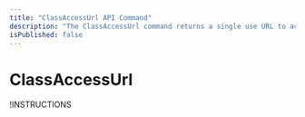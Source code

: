```yaml
---
title: "ClassAccessUrl API Command"
description: "The ClassAccessUrl command returns a single use URL to access the class management page."
isPublished: false
---
```


# ClassAccessUrl

!INSTRUCTIONS[](https://raw.githubusercontent.com/LearnOnDemandSystems/docs/master/lod/lod-api/api-deprecate-message.md)

<!--
The **ClassAccessUrl** command returns a single use URL to access the class management page. 

## Parameters

|Name|Type|Required|Note|
|--- |--- |--- |--- |
|Id|String|Yes|The unique identifier of the class, as represented in your organization.

## Response 

|Property|Type|Nullable|Note|
|--- |--- |--- |--- |
|URL|String||The URL 
|Status|Integer|No|Indicates the status of the API request.
||||0 = Error
||||1 = Success|
|Error|String|True|In the event of an error, this will contain a detailed error message.|

## Example Usage

Imagine… You have a class within your system with an ID = 4449999 that already exists in Lab on Demand.

```
https://labondemand.com/api/v3/ClassAccessUrl?id=4449999 
```

## Example Response
```linenums
{

"Url": "https://labondemand.com/class/access/ab1c2345-6d7b-890e-f1gh-234ij5kl6m7n",    
"Error": null,    
"Status": 1

}
```
-->